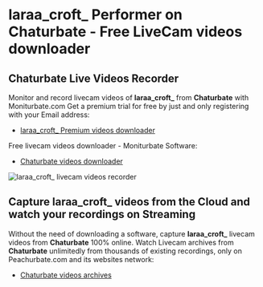 # laraa_croft_ Performer on Chaturbate - Free LiveCam videos downloader

## Chaturbate Live Videos Recorder

Monitor and record livecam videos of **laraa_croft_** from **Chaturbate** with Moniturbate.com
Get a premium trial for free by just and only registering with your Email address:
* [laraa_croft_ Premium videos downloader](https://moniturbate.com/request-demo-licence-key.html)

Free livecam videos downloader - Moniturbate Software:
* [Chaturbate videos downloader](https://moniturbate.com/moniturbate-download-software.html)

![laraa_croft_ livecam videos recorder](https://peachurnet.com/templates/moniturbate-software.png)


## Capture laraa_croft_ videos from the Cloud and watch your recordings on Streaming

Without the need of downloading a software, capture **laraa_croft_** livecam videos from **Chaturbate** 100% online.
Watch Livecam archives from **Chaturbate** unlimitedly from thousands of existing recordings, only on Peachurbate.com and its websites network:
* [Chaturbate videos archives](https://peachurnet.com/)